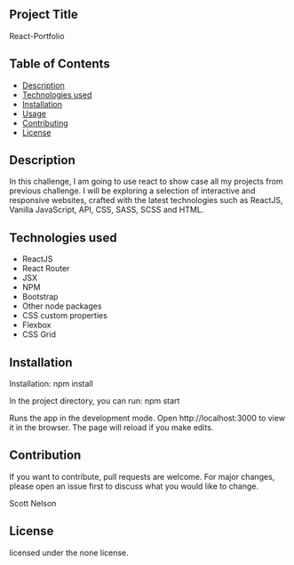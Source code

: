 ## Project Title

React-Portfolio


 ## Table of Contents

- [Description](#description)
- [Technologies used](#technologies)
- [Installation](#installation)
- [Usage](#usage)
- [Contributing](#contributing)
- [License](#license)


## Description

In this challenge, I am going to use react to show case all my projects from previous challenge. I will be exploring a selection of interactive and responsive websites, crafted with the latest technologies such as ReactJS, Vanilla JavaScript, API, CSS, SASS, SCSS and HTML. 


## Technologies used

* ReactJS
* React Router
* JSX
* NPM
* Bootstrap
* Other node packages
* CSS custom properties
* Flexbox
* CSS Grid


## Installation

Installation: npm install

In the project directory, you can run: npm start

Runs the app in the development mode.
Open http://localhost:3000 to view it in the browser. The page will reload if you make edits.




## Contribution

If you want to contribute, pull requests are welcome. For major changes, please open an issue first to discuss what you would like to change.

Scott Nelson



## License

licensed under the none license.